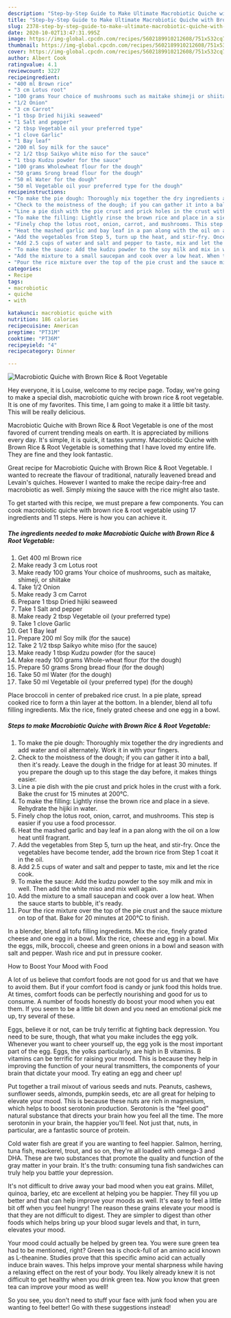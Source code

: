 ```yaml
---
description: "Step-by-Step Guide to Make Ultimate Macrobiotic Quiche with Brown Rice &amp;amp; Root Vegetable"
title: "Step-by-Step Guide to Make Ultimate Macrobiotic Quiche with Brown Rice &amp;amp; Root Vegetable"
slug: 2378-step-by-step-guide-to-make-ultimate-macrobiotic-quiche-with-brown-rice-and-amp-root-vegetable
date: 2020-10-02T13:47:31.995Z
image: https://img-global.cpcdn.com/recipes/5602189910212608/751x532cq70/macrobiotic-quiche-with-brown-rice-root-vegetable-recipe-main-photo.jpg
thumbnail: https://img-global.cpcdn.com/recipes/5602189910212608/751x532cq70/macrobiotic-quiche-with-brown-rice-root-vegetable-recipe-main-photo.jpg
cover: https://img-global.cpcdn.com/recipes/5602189910212608/751x532cq70/macrobiotic-quiche-with-brown-rice-root-vegetable-recipe-main-photo.jpg
author: Albert Cook
ratingvalue: 4.1
reviewcount: 3227
recipeingredient:
- "400 ml Brown rice"
- "3 cm Lotus root"
- "100 grams Your choice of mushrooms such as maitake shimeji or shiitake"
- "1/2 Onion"
- "3 cm Carrot"
- "1 tbsp Dried hijiki seaweed"
- "1 Salt and pepper"
- "2 tbsp Vegetable oil your preferred type"
- "1 clove Garlic"
- "1 Bay leaf"
- "200 ml Soy milk for the sauce"
- "2 1/2 tbsp Saikyo white miso for the sauce"
- "1 tbsp Kudzu powder for the sauce"
- "100 grams Wholewheat flour for the dough"
- "50 grams Srong bread flour for the dough"
- "50 ml Water for the dough"
- "50 ml Vegetable oil your preferred type for the dough"
recipeinstructions:
- "To make the pie dough: Thoroughly mix together the dry ingredients and add water and oil alternately. Work it in with your fingers."
- "Check to the moistness of the dough; if you can gather it into a ball, then it&#39;s ready. Leave the dough in the fridge for at least 30 minutes. If you prepare the dough up to this stage the day before, it makes things easier."
- "Line a pie dish with the pie crust and prick holes in the crust with a fork. Bake the crust for 15 minutes at 200°C."
- "To make the filling: Lightly rinse the brown rice and place in a sieve. Rehydrate the hijiki in water."
- "Finely chop the lotus root, onion, carrot, and mushrooms. This step is easier if you use a food processor."
- "Heat the mashed garlic and bay leaf in a pan along with the oil on a low heat until fragrant."
- "Add the vegetables from Step 5, turn up the heat, and stir-fry. Once the vegetables have become tender, add the brown rice from Step 1 coat it in the oil."
- "Add 2.5 cups of water and salt and pepper to taste, mix and let the rice cook."
- "To make the sauce: Add the kudzu powder to the soy milk and mix in well. Then add the white miso and mix well again."
- "Add the mixture to a small saucepan and cook over a low heat. When the sauce starts to bubble, it&#39;s ready."
- "Pour the rice mixture over the top of the pie crust and the sauce mixture on top of that. Bake for 20 minutes at 200°C to finish."
categories:
- Recipe
tags:
- macrobiotic
- quiche
- with

katakunci: macrobiotic quiche with 
nutrition: 186 calories
recipecuisine: American
preptime: "PT31M"
cooktime: "PT36M"
recipeyield: "4"
recipecategory: Dinner

---
```



![Macrobiotic Quiche with Brown Rice &amp; Root Vegetable](https://img-global.cpcdn.com/recipes/5602189910212608/751x532cq70/macrobiotic-quiche-with-brown-rice-root-vegetable-recipe-main-photo.jpg)

Hey everyone, it is Louise, welcome to my recipe page. Today, we're going to make a special dish, macrobiotic quiche with brown rice &amp; root vegetable. It is one of my favorites. This time, I am going to make it a little bit tasty. This will be really delicious.

Macrobiotic Quiche with Brown Rice &amp; Root Vegetable is one of the most favored of current trending meals on earth. It is appreciated by millions every day. It's simple, it is quick, it tastes yummy. Macrobiotic Quiche with Brown Rice &amp; Root Vegetable is something that I have loved my entire life. They are fine and they look fantastic.

Great recipe for Macrobiotic Quiche with Brown Rice &amp; Root Vegetable. I wanted to recreate the flavour of traditional, naturally leavened bread and Levain&#39;s quiches. However I wanted to make the recipe dairy-free and macrobiotic as well. Simply mixing the sauce with the rice might also taste.


To get started with this recipe, we must prepare a few components. You can cook macrobiotic quiche with brown rice &amp; root vegetable using 17 ingredients and 11 steps. Here is how you can achieve it.

<!--inarticleads1-->

##### The ingredients needed to make Macrobiotic Quiche with Brown Rice &amp; Root Vegetable:

1. Get 400 ml Brown rice
1. Make ready 3 cm Lotus root
1. Make ready 100 grams Your choice of mushrooms, such as maitake, shimeji, or shiitake
1. Take 1/2 Onion
1. Make ready 3 cm Carrot
1. Prepare 1 tbsp Dried hijiki seaweed
1. Take 1 Salt and pepper
1. Make ready 2 tbsp Vegetable oil (your preferred type)
1. Take 1 clove Garlic
1. Get 1 Bay leaf
1. Prepare 200 ml Soy milk (for the sauce)
1. Take 2 1/2 tbsp Saikyo white miso (for the sauce)
1. Make ready 1 tbsp Kudzu powder (for the sauce)
1. Make ready 100 grams Whole-wheat flour (for the dough)
1. Prepare 50 grams Srong bread flour (for the dough)
1. Take 50 ml Water (for the dough)
1. Take 50 ml Vegetable oil (your preferred type) (for the dough)


Place broccoli in center of prebaked rice crust. In a pie plate, spread cooked rice to form a thin layer at the bottom. In a blender, blend all tofu filling ingredients. Mix the rice, finely grated cheese and one egg in a bowl. 

<!--inarticleads2-->

##### Steps to make Macrobiotic Quiche with Brown Rice &amp; Root Vegetable:

1. To make the pie dough: Thoroughly mix together the dry ingredients and add water and oil alternately. Work it in with your fingers.
1. Check to the moistness of the dough; if you can gather it into a ball, then it&#39;s ready. Leave the dough in the fridge for at least 30 minutes. If you prepare the dough up to this stage the day before, it makes things easier.
1. Line a pie dish with the pie crust and prick holes in the crust with a fork. Bake the crust for 15 minutes at 200°C.
1. To make the filling: Lightly rinse the brown rice and place in a sieve. Rehydrate the hijiki in water.
1. Finely chop the lotus root, onion, carrot, and mushrooms. This step is easier if you use a food processor.
1. Heat the mashed garlic and bay leaf in a pan along with the oil on a low heat until fragrant.
1. Add the vegetables from Step 5, turn up the heat, and stir-fry. Once the vegetables have become tender, add the brown rice from Step 1 coat it in the oil.
1. Add 2.5 cups of water and salt and pepper to taste, mix and let the rice cook.
1. To make the sauce: Add the kudzu powder to the soy milk and mix in well. Then add the white miso and mix well again.
1. Add the mixture to a small saucepan and cook over a low heat. When the sauce starts to bubble, it&#39;s ready.
1. Pour the rice mixture over the top of the pie crust and the sauce mixture on top of that. Bake for 20 minutes at 200°C to finish.


In a blender, blend all tofu filling ingredients. Mix the rice, finely grated cheese and one egg in a bowl. Mix the rice, cheese and egg in a bowl. Mix the eggs, milk, broccoli, cheese and green onions in a bowl and season with salt and pepper. Wash rice and put in pressure cooker. 

How to Boost Your Mood with Food


A lot of us believe that comfort foods are not good for us and that we have to avoid them. But if your comfort food is candy or junk food this holds true. At times, comfort foods can be perfectly nourishing and good for us to consume. A number of foods honestly do boost your mood when you eat them. If you seem to be a little bit down and you need an emotional pick me up, try several of these.

Eggs, believe it or not, can be truly terrific at fighting back depression. You need to be sure, though, that what you make includes the egg yolk. Whenever you want to cheer yourself up, the egg yolk is the most important part of the egg. Eggs, the yolks particularly, are high in B vitamins. B vitamins can be terrific for raising your mood. This is because they help in improving the function of your neural transmitters, the components of your brain that dictate your mood. Try eating an egg and cheer up!

Put together a trail mixout of various seeds and nuts. Peanuts, cashews, sunflower seeds, almonds, pumpkin seeds, etc are all great for helping to elevate your mood. This is because these nuts are rich in magnesium, which helps to boost serotonin production. Serotonin is the "feel good" natural substance that directs your brain how you feel all the time. The more serotonin in your brain, the happier you'll feel. Not just that, nuts, in particular, are a fantastic source of protein.

Cold water fish are great if you are wanting to feel happier. Salmon, herring, tuna fish, mackerel, trout, and so on, they're all loaded with omega-3 and DHA. These are two substances that promote the quality and function of the gray matter in your brain. It's the truth: consuming tuna fish sandwiches can truly help you battle your depression. 

It's not difficult to drive away your bad mood when you eat grains. Millet, quinoa, barley, etc are excellent at helping you be happier. They fill you up better and that can help improve your moods as well. It's easy to feel a little bit off when you feel hungry! The reason these grains elevate your mood is that they are not difficult to digest. They are simpler to digest than other foods which helps bring up your blood sugar levels and that, in turn, elevates your mood.

Your mood could actually be helped by green tea. You were sure green tea had to be mentioned, right? Green tea is chock-full of an amino acid known as L-theanine. Studies prove that this specific amino acid can actually induce brain waves. This helps improve your mental sharpness while having a relaxing effect on the rest of your body. You likely already knew it is not difficult to get healthy when you drink green tea. Now you know that green tea can improve your mood as well!

So you see, you don't need to stuff your face with junk food when you are wanting to feel better! Go  with  these suggestions  instead!

